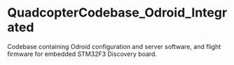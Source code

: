 # QuadcopterCodebase_Odroid_Integrated
Codebase containing Odroid configuration and server software, and flight firmware for embedded STM32F3 Discovery board.
